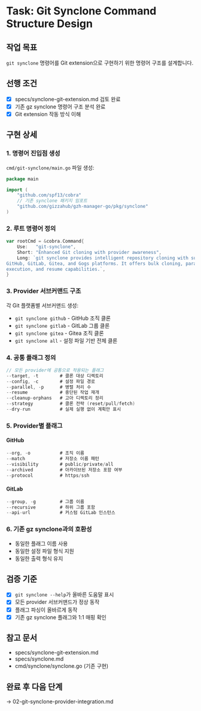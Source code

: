 # Task: Git Synclone Command Structure Design

## 작업 목표
`git synclone` 명령어를 Git extension으로 구현하기 위한 명령어 구조를 설계합니다.

## 선행 조건
- [x] specs/synclone-git-extension.md 검토 완료
- [x] 기존 gz synclone 명령어 구조 분석 완료
- [x] Git extension 작동 방식 이해

## 구현 상세

### 1. 명령어 진입점 생성
`cmd/git-synclone/main.go` 파일 생성:
```go
package main

import (
    "github.com/spf13/cobra"
    // 기존 synclone 패키지 임포트
    "github.com/gizzahub/gzh-manager-go/pkg/synclone"
)
```

### 2. 루트 명령어 정의
```go
var rootCmd = &cobra.Command{
    Use:   "git-synclone",
    Short: "Enhanced Git cloning with provider awareness",
    Long: `git synclone provides intelligent repository cloning with support for
GitHub, GitLab, Gitea, and Gogs platforms. It offers bulk cloning, parallel
execution, and resume capabilities.`,
}
```

### 3. Provider 서브커맨드 구조
각 Git 플랫폼별 서브커맨드 생성:
- `git synclone github` - GitHub 조직 클론
- `git synclone gitlab` - GitLab 그룹 클론
- `git synclone gitea` - Gitea 조직 클론
- `git synclone all` - 설정 파일 기반 전체 클론

### 4. 공통 플래그 정의
```go
// 모든 provider에 공통으로 적용되는 플래그
--target, -t        # 클론 대상 디렉토리
--config, -c        # 설정 파일 경로
--parallel, -p      # 병렬 처리 수
--resume            # 중단된 작업 재개
--cleanup-orphans   # 고아 디렉토리 정리
--strategy          # 클론 전략 (reset/pull/fetch)
--dry-run           # 실제 실행 없이 계획만 표시
```

### 5. Provider별 플래그
#### GitHub
```go
--org, -o           # 조직 이름
--match             # 저장소 이름 패턴
--visibility        # public/private/all
--archived          # 아카이브된 저장소 포함 여부
--protocol          # https/ssh
```

#### GitLab
```go
--group, -g         # 그룹 이름
--recursive         # 하위 그룹 포함
--api-url           # 커스텀 GitLab 인스턴스
```

### 6. 기존 gz synclone과의 호환성
- 동일한 플래그 이름 사용
- 동일한 설정 파일 형식 지원
- 동일한 출력 형식 유지

## 검증 기준
- [x] `git synclone --help`가 올바른 도움말 표시
- [x] 모든 provider 서브커맨드가 정상 동작
- [x] 플래그 파싱이 올바르게 동작
- [x] 기존 gz synclone 플래그와 1:1 매핑 확인

## 참고 문서
- specs/synclone-git-extension.md
- specs/synclone.md
- cmd/synclone/synclone.go (기존 구현)

## 완료 후 다음 단계
→ 02-git-synclone-provider-integration.md
